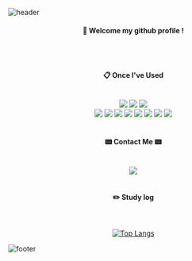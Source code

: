![header](https://capsule-render.vercel.app/api?type=waving&&color=gradient&height=100&section=header&fontSize=90)
<div align="center"> 

  
####  :wave: Welcome my github profile ! 
 <br/>
 <br/>
 
####  :clipboard: Once I've Used 
 <br/>
<img src="https://img.shields.io/badge/HTML-E34F26?style=for-the-badge&logo=HTML5&logoColor=white"/>
<img src="https://img.shields.io/badge/CSS-1572B6?style=for-the-badge&logo=css3&logoColor=white"/>
<img src="https://img.shields.io/badge/JavaScript-F7DF1E?style=for-the-badge&logo=javascript&logoColor=white"/>
 <br/>
<img src="https://img.shields.io/badge/Python-3776AB?style=for-the-badge&logo=Python&logoColor=white"/>
<img src="https://img.shields.io/badge/C++-00599C?style=for-the-badge&logo=C%2B%2B&logoColor=white"/>
<img src="https://img.shields.io/badge/Oracle-F80000?style=for-the-badge&logo=Oracle&logoColor=white"> 
<img src="https://img.shields.io/badge/Eclipse-2C2255?style=for-the-badge&logo=Eclipse%20IDE&logoColor=white">
<img src="https://img.shields.io/badge/github-181717?style=for-the-badge&logo=github&logoColor=white">
<img src="https://img.shields.io/badge/VSCode-007ACC?style=for-the-badge&logo=VisualStudioCode&logoColor=white">
<img src="https://img.shields.io/badge/QGIS-589632?style=for-the-badge&logo=qgis&logoColor=white"/>
<img src="https://img.shields.io/badge/Jupyter%20Notebook-F37626?style=for-the-badge&logo=jupyter&logoColor=white"/>
<br/>
<br/> 

#### 📟 Contact Me 📟
  <br/>
 <a href="https://velog.io/@ceusun0815"><img src="https://img.shields.io/badge/Velog-20C997?style=for-the-badge&logo=Velog&logoColor=white"/></a>  
  <br/>
  <br/>



#### :pencil2: Study log
 
  <br/>
  
[![Top Langs](https://github-readme-stats.vercel.app/api/top-langs/?username=893107&layout=compact)](https://github.com/anuraghazra/github-readme-stats)

</div>


![footer](https://capsule-render.vercel.app/api?type=waving&&color=gradient&height=100&section=footer&fontSize=90)
